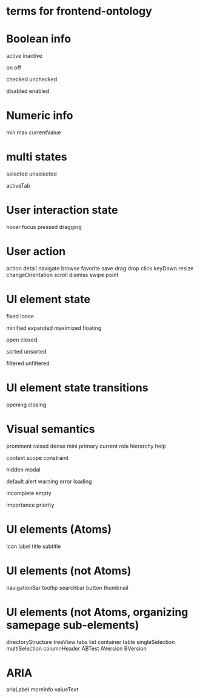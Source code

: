 # terms for frontend-ontology

# Boolean info
active
inactive

on
off

checked
unchecked

disabled
enabled

# Numeric info
min
max
currentValue

# multi states
selected
unselected

activeTab

# User interaction state
hover
focus
pressed
dragging

# User action
action
detail
navigate
browse
favorite
save
drag
drop
click
keyDown
resize
changeOrientation
scroll
dismiss
swipe
point

# UI element state
fixed
loose

minified
expanded
maximized
floating

open
closed

sorted
unsorted

filtered
unfiltered

# UI element state transitions
opening
closing

# Visual semantics
prominent
raised
dense
mini
primary
current
role
hierarchy
help

context
scope
constraint

hidden
modal

default
alert
warning
error
loading

incomplete
empty

importance
priority

# UI elements (Atoms)
icon
label
title
subtitle

# UI elements (not Atoms)
navigationBar
tooltip
searchbar
button
thumbnail

# UI elements (not Atoms, organizing samepage sub-elements)
directoryStructure
treeView
tabs
list
container
table
singleSelection
multiSelection
columnHeader
ABTest
AVersion
BVersion

# ARIA
ariaLabel
moreInfo
valueText

